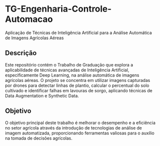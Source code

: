 # TG-Engenharia-Controle-Automacao
Aplicação de Técnicas de Inteligência Artificial para a Análise Automática de Imagens Agrícolas Aéreas

## Descrição
Este repositório contém o Trabalho de Graduação que explora a aplicabilidade de técnicas avançadas de Inteligência Artificial, especificamente Deep Learning, na análise automática de imagens agrícolas aéreas. O projeto se concentra em utilizar imagens capturadas por drones para detectar linhas de plantio, calcular o percentual do solo cultivado e identificar falhas em lavouras de sorgo, aplicando técnicas de Data Augmentation e Synthetic Data.

## Objetivo
O objetivo principal deste trabalho é melhorar o desempenho e a eficiência no setor agrícola através da introdução de tecnologias de análise de imagem automatizada, proporcionando ferramentas valiosas para o auxílio na tomada de decisões agrícolas.
